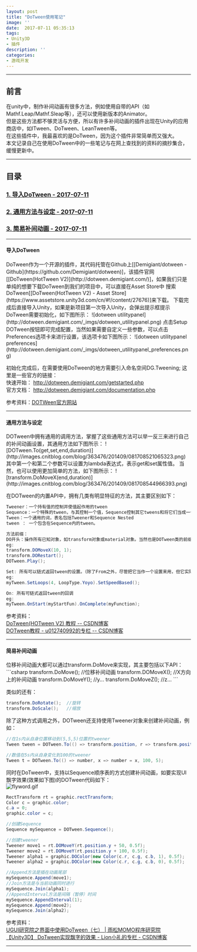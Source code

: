 ```yaml
---
layout: post
title: "DoTween使用笔记"
image: ''
date:  2017-07-11 05:35:13
tags:
- Unity3D
- 插件
description: ''
categories:
- 游戏开发
---
```


---
## 前言  
在unity中，制作补间动画有很多方法，例如使用自带的API（如Mathf.Leap/Mathf.Sleap等），还可以使用新版本的Animator。  
但是这些方法都不够灵活与方便，所以有许多补间动画的插件出现在Unity的应用商店中，如ITween、DoTween、LeanTween等。  
在这些插件中，我最喜欢的是DoTween，因为这个插件非常简单而又强大。  
本文记录自己在使用DoTween中的一些笔记与在网上查找到的资料的摘抄集合，缓慢更新中。  

---
## 目录
### [1. 导入DoTween - 2017-07-11](#1)
### [2. 通用方法与设定 - 2017-07-11](#2)
### [3. 简易补间动画 - 2017-07-11](#3)

---  
<h4 id="1">导入DoTween</h4>
DoTween作为一个开源的插件，其代码托管在Github上[[Demigiant/dotween - Github](https://github.com/Demigiant/dotween)]，该插件官网
[[DoTween(HotTween V2)](http://dotween.demigiant.com/)]，如果我们只是单纯的想要下载DoTween到我们的项目中，可以直接在Asset Store中
搜索DoTween[[DoTween(HotTween V2) - Asset Store](https://www.assetstore.unity3d.com/cn/#!/content/27676)]来下载。  
下载完成后直接导入Unity，如果是新项目第一次导入Unity，会弹出提示框提示DoTween需要初始化，如下图所示：  
![dotween utilitypanel](http://dotween.demigiant.com/_imgs/dotween_utilitypanel.png)  
点击Setup DOTween按钮即可完成配置，当然如果需要自定义一些参数，可以点击Preferences选项卡来进行设置，该选项卡如下图所示：  
![dotween utilitypanel preferences](http://dotween.demigiant.com/_imgs/dotween_utilitypanel_preferences.png)  

初始化完成后，在需要使用DoTween的地方需要引入命名空间DG.Tweening;
这里是一些官方的链接：   
快速开始： http://dotween.demigiant.com/getstarted.php  
官方文档： http://dotween.demigiant.com/documentation.php  

参考资料：[DOTWeen官方网站](http://dotween.demigiant.com/)     

---    
<h4 id="2">通用方法与设定</h4>  
DOTween中拥有通用的调用方法，掌握了这些通用方法可以举一反三来进行自己的补间动画设置，其通用方法如下图所示：  
![DOTween.To(get,set,end,duration)](http://images.cnitblog.com/blog/363476/201409/081708521065323.png)  
其中第一个和第二个参数可以设置为lambda表达式，表示get和set属性值。  
当然，也可以使用更加简单的方法，如下图所示：  
![transform.DoMoveX(end,duration)](http://images.cnitblog.com/blog/363476/201409/081708544966393.png)  

在DOTween的内置API中，拥有几类有明显特征的方法，其主要区别如下：
```csharp
Tweener：一个持有值的控制并使值起作用的tween
Sequence：一个特殊的tween，与其控制一个值，Sequence控制其它tweens和将它们当成一个组。
Tween：一个通用的词，表名包括Tweener和Sequence Nested
tween ： 一个包含在Sequence内的tween。

方法前缀：
DO开头：操作所有已知对象，如transform对象或material对象。当然也是DOTween类的前缀。  
eg:
transform.DOMoveX(10, 1);
transform.DORestart();
DOTween.Play();

Set: 所有可以链式返回tween的设置。（除了From之外，尽管把它当作一个设置来用，但它实际上并不是一个真正的设置）
eg:  
myTween.SetLoops(4, LoopType.Yoyo).SetSpeedBased();

On: 所有可链式返回tween的回调
eg:
myTween.OnStart(myStartFun).OnComplete(myFunction);
```


参考资料：  
[DoTween(HOTween V2) 教程 -- CSDN博客](http://blog.csdn.net/cen616899547/article/details/41349695)  
[DOTween教程 - u012740992的专栏 -- CSDN博客](http://blog.csdn.net/u012740992/article/details/47315459)

---  
<h4 id="3">简易补间动画</h4>  
位移补间动画大都可以通过transform.DoMove来实现，其主要包括以下API：  
```csharp
transform.DoMove();   //位移补间动画
transform.DOMoveX();  //X方向上的补间动画
transform.DoMoveY();  //y...
transform.DoMoveZ();  //z...
```

类似的还有：

```csharp
transform.DoRotate();  //旋转
transform.DoScale();   //缩放
```

除了这种方式调用之外，DOTween还支持使用Tweener对象来创建补间动画，例如：
```csharp
//在1s内从自身位置移动到(5,5,5)位置的tweener
Tween tween = DOTween.To(() => transform.position, r => transform.position = r, new Vector3(5, 5, 5), 1);    

//数值在5s内从自身变化到100的tweener
Tween t = DOTween.To(() => number, x => number = x, 100, 5);  
```
同时在DoTween中，支持以Sequence顺序表的方式创建补间动画，如要实现UI飘字效果(效果如下图)的DOTween代码如下：  
![flyword.gif](http://img.blog.csdn.net/20150708102319533)
```csharp
RectTransform rt = graphic.rectTransform;
Color c = graphic.color;
c.a = 0;
graphic.color = c;

//创建Sequence
Sequence mySequence = DOTween.Sequence();

//创建tweener
Tweener move1 = rt.DOMoveY(rt.position.y + 50, 0.5f);
Tweener move2 = rt.DOMoveY(rt.position.y + 100, 0.5f);
Tweener alpha1 = graphic.DOColor(new Color(c.r, c.g, c.b, 1), 0.5f);
Tweener alpha2 = graphic.DOColor(new Color(c.r, c.g, c.b, 0), 0.5f);

//Append方法是插在动画尾部
mySequence.Append(move1);
//Join方法是与当前动画同时进行
mySequence.Join(alpha1);
//AppendInterval方法是间隔（暂停）时间
mySequence.AppendInterval(1);
mySequence.Append(move2);
mySequence.Join(alpha2);

```

参考资料：  
[UGUI研究院之界面中使用DoTween（七） | 雨松MOMO程序研究院](http://www.xuanyusong.com/archives/3330)  
[【Unity3D】 DoTween实现飘字的效果 - Lion小礼的专栏 - CSDN博客](http://blog.csdn.net/xhyzdai/article/details/46799297)  

--- 
